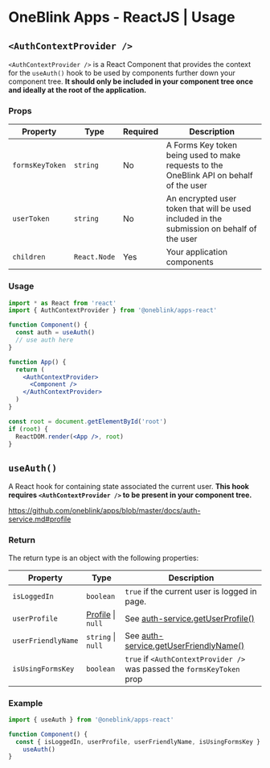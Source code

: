# OneBlink Apps - ReactJS | Usage

## `<AuthContextProvider />`

`<AuthContextProvider />` is a React Component that provides the context for the `useAuth()` hook to be used by components further down your component tree. **It should only be included in your component tree once and ideally at the root of the application.**

### Props

| Property        | Type         | Required | Description                                                                                |
| --------------- | ------------ | -------- | ------------------------------------------------------------------------------------------ |
| `formsKeyToken` | `string`     | No       | A Forms Key token being used to make requests to the OneBlink API on behalf of the user    |
| `userToken`     | `string`     | No       | An encrypted user token that will be used included in the submission on behalf of the user |
| `children`      | `React.Node` | Yes      | Your application components                                                                |

### Usage

```jsx
import * as React from 'react'
import { AuthContextProvider } from '@oneblink/apps-react'

function Component() {
  const auth = useAuth()
  // use auth here
}

function App() {
  return (
    <AuthContextProvider>
      <Component />
    </AuthContextProvider>
  )
}

const root = document.getElementById('root')
if (root) {
  ReactDOM.render(<App />, root)
}
```

## `useAuth()`

A React hook for containing state associated the current user. **This hook requires `<AuthContextProvider />` to be present in your component tree.**

https://github.com/oneblink/apps/blob/master/docs/auth-service.md#profile

### Return

The return type is an object with the following properties:

| Property           | Type                                                                                               | Description                                                                                                                     |
| ------------------ | -------------------------------------------------------------------------------------------------- | ------------------------------------------------------------------------------------------------------------------------------- |
| `isLoggedIn`       | `boolean`                                                                                          | `true` if the current user is logged in page.                                                                                   |
| `userProfile`      | [Profile](https://github.com/oneblink/apps/blob/master/docs/auth-service.md#profile) &#124; `null` | See [auth-service.getUserProfile()](https://github.com/oneblink/apps/blob/master/docs/auth-service.md#getuserprofile)           |
| `userFriendlyName` | `string` &#124; `null`                                                                             | See [auth-service.getUserFriendlyName()](https://github.com/oneblink/apps/blob/master/docs/auth-service.md#getuserfriendlyname) |
| `isUsingFormsKey`  | `boolean`                                                                                          | `true` if `<AuthContextProvider />` was passed the `formsKeyToken` prop                                                         |

### Example

```js
import { useAuth } from '@oneblink/apps-react'

function Component() {
  const { isLoggedIn, userProfile, userFriendlyName, isUsingFormsKey } =
    useAuth()
}
```
